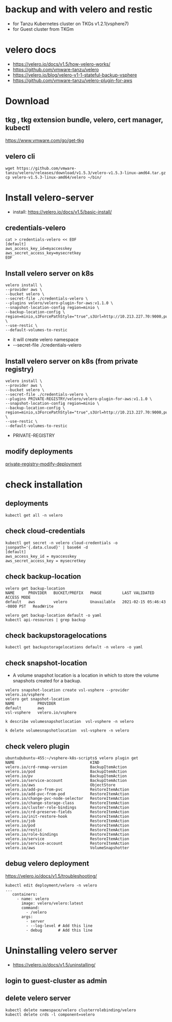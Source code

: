 # backup and with velero and restic 
- for Tanzu Kubernetes cluster on TKGs v1.2.1(vsphere7)
- for Guest cluster from TKGm

# velero docs
- https://velero.io/docs/v1.5/how-velero-works/
- https://github.com/vmware-tanzu/velero
- https://velero.io/blog/velero-v1-1-stateful-backup-vsphere
- https://github.com/vmware-tanzu/velero-plugin-for-aws


# Download 

## tkg , tkg extension bundle, velero, cert manager, kubectl
https://www.vmware.com/go/get-tkg

##  velero cli
```
wget https://github.com/vmware-tanzu/velero/releases/download/v1.5.3/velero-v1.5.3-linux-amd64.tar.gz
cp velero-v1.5.3-linux-amd64/velero ~/bin/
```

#  Install velero-server
- install: https://velero.io/docs/v1.5/basic-install/

## credentials-velero
```
cat > credentials-velero << EOF
[default]
aws_access_key_id=myaccesskey
aws_secret_access_key=mysecretkey
EOF
```


## Install velero server on k8s
```
velero install \
--provider aws \
--bucket velero \
--secret-file ./credentials-velero \
--plugins velero/velero-plugin-for-aws:v1.1.0 \
--snapshot-location-config region=minio \
--backup-location-config \
region=minio,s3ForcePathStyle="true",s3Url=http://10.213.227.70:9000,publicUrl=http://10.213.227.70:9000 \
--use-restic \
--default-volumes-to-restic 

```
- it will create velero namespace
- --secret-file ./credentials-velero 

## Install velero server on k8s (from private registry)
```
velero install \
--provider aws \
--bucket velero \
--secret-file ./credentials-velero \
--plugins PRIVATE-REGISTRY/velero/velero-plugin-for-aws:v1.1.0 \
--snapshot-location-config region=minio \
--backup-location-config \
region=minio,s3ForcePathStyle="true",s3Url=http://10.213.227.70:9000,publicUrl=http://10.213.227.70:9000 \
--use-restic \
--default-volumes-to-restic 

```
- PRIVATE-REGISTRY

## modify deployments
[private-registry-modify-deployment](private-registry-modify-deployment.md)

# check installation

## deployments
```
kubectl get all -n velero

```
## check cloud-credentials 
```
kubectl get secret -n velero cloud-credentials -o jsonpath='{.data.cloud}' | base64 -d
[default]
aws_access_key_id = myaccesskey
aws_secret_access_key = mysecretkey
```

## check backup-location
```
velero get backup-location
NAME      PROVIDER   BUCKET/PREFIX   PHASE         LAST VALIDATED                  ACCESS MODE
default   aws        velero          Unavailable   2021-02-15 05:46:43 -0800 PST   ReadWrite
```
```
velero get backup-location default -o yaml
kubectl api-resources | grep backup
```

## check backupstoragelocations
```
kubectl get backupstoragelocations default -n velero -o yaml
```

## check snapshot-location
-  A volume snapshot location is a location in which to store the volume snapshots created for a backup.

```
velero snapshot-location create vsl-vsphere --provider velero.io/vsphere
velero get snapshot-location
NAME          PROVIDER
default       aws
vsl-vsphere   velero.io/vsphere

k describe volumesnapshotlocation  vsl-vsphere -n velero

k delete volumesnapshotlocation  vsl-vsphere -n velero
```

## check velero plugin
```
ubuntu@ubuntu-455:~/vsphere-k8s-scripts$ velero plugin get 
NAME                                 KIND
velero.io/crd-remap-version          BackupItemAction
velero.io/pod                        BackupItemAction
velero.io/pv                         BackupItemAction
velero.io/service-account            BackupItemAction
velero.io/aws                        ObjectStore
velero.io/add-pv-from-pvc            RestoreItemAction
velero.io/add-pvc-from-pod           RestoreItemAction
velero.io/change-pvc-node-selector   RestoreItemAction
velero.io/change-storage-class       RestoreItemAction
velero.io/cluster-role-bindings      RestoreItemAction
velero.io/crd-preserve-fields        RestoreItemAction
velero.io/init-restore-hook          RestoreItemAction
velero.io/job                        RestoreItemAction
velero.io/pod                        RestoreItemAction
velero.io/restic                     RestoreItemAction
velero.io/role-bindings              RestoreItemAction
velero.io/service                    RestoreItemAction
velero.io/service-account            RestoreItemAction
velero.io/aws                        VolumeSnapshotter

```


## debug velero deployment
https://velero.io/docs/v1.5/troubleshooting/

```
kubectl edit deployment/velero -n velero
...
   containers:
     - name: velero
       image: velero/velero:latest
       command:
         - /velero
       args:
         - server
         - --log-level # Add this line
         - debug       # Add this line
```



# Uninstalling velero server
- https://velero.io/docs/v1.5/uninstalling/

## login to guest-cluster as admin

## delete velero server
```
kubectl delete namespace/velero clusterrolebinding/velero
kubectl delete crds -l component=velero
```

